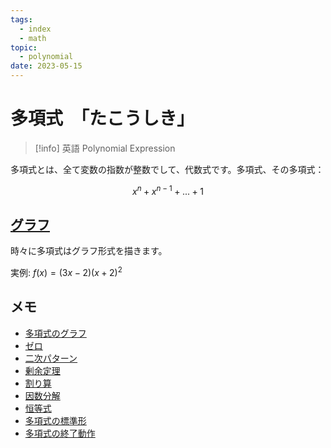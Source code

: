 ```yaml
---
tags:
  - index
  - math
topic:
  - polynomial
date: 2023-05-15
---
```


# 多項式　「たこうしき」

> [!info] 英語
> Polynomial Expression

多項式とは、全て変数の指数が整数でして、代数式です。多項式、その多項式：

$$
x^n+x^{n-1}+...+1
$$

## [グラフ](多項式のグラフ.md)

時々に多項式はグラフ形式を描きます。

実例: $f(x)=(3x-2)(x+2)^2$


## メモ
- [多項式のグラフ](多項式のグラフ.md)
- [ゼロ](ゼロ.md)
- [二次パターン](二次パターン.md)
- [剰余定理](剰余定理.md)
- [割り算](割り算.md)
- [因数分解](因数分解.md)
- [恒等式](恒等式.md)
- [多項式の標準形](多項式の標準形.md)
- [多項式の終了動作](多項式の終了動作.md)